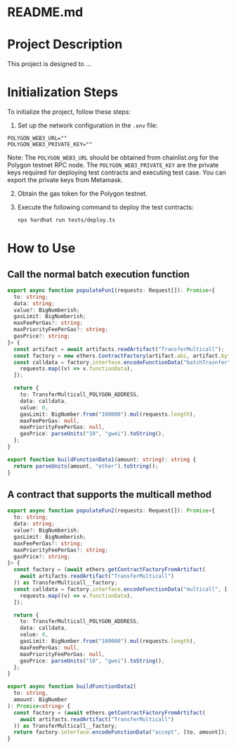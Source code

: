 # README.md

# Project Description

This project is designed to ...

# Initialization Steps

To initialize the project, follow these steps:

1. Set up the network configuration in the `.env` file:

```
POLYGON_WEB3_URL=""
POLYGON_WEB3_PRIVATE_KEY=""
```

Note: The `POLYGON_WEB3_URL` should be obtained from chainlist.org for the Polygon testnet RPC node. The `POLYGON_WEB3_PRIVATE_KEY` are the private keys required for deploying test contracts and executing test case. You can export the private keys from Metamask.

2. Obtain the gas token for the Polygon testnet.

3. Execute the following command to deploy the test contracts:
   ```bash
   npx hardhat run tests/deploy.ts
   ```

# How to Use

## Call the normal batch execution function

```ts
export async function populateFun1(requests: Request[]): Promise<{
  to: string;
  data: string;
  value?: BigNumberish;
  gasLimit: BigNumberish;
  maxFeePerGas?: string;
  maxPriorityFeePerGas?: string;
  gasPrice?: string;
}> {
  const artifact = await artifacts.readArtifact("TransferMulticall");
  const factory = new ethers.ContractFactory(artifact.abi, artifact.bytecode);
  const calldata = factory.interface.encodeFunctionData("batchTrasnfer", [
    requests.map((v) => v.functionData),
  ]);

  return {
    to: TransferMulticall_POLYGON_ADDRESS,
    data: calldata,
    value: 0,
    gasLimit: BigNumber.from("100000").mul(requests.length),
    maxFeePerGas: null,
    maxPriorityFeePerGas: null,
    gasPrice: parseUnits("10", "gwei").toString(),
  };
}
```

```ts
export function buildFunctionData1(amount: string): string {
  return parseUnits(amount, "ether").toString();
}
```

## A contract that supports the multicall method

```ts
export async function populateFun2(requests: Request[]): Promise<{
  to: string;
  data: string;
  value?: BigNumberish;
  gasLimit: BigNumberish;
  maxFeePerGas?: string;
  maxPriorityFeePerGas?: string;
  gasPrice?: string;
}> {
  const factory = (await ethers.getContractFactoryFromArtifact(
    await artifacts.readArtifact("TransferMulticall")
  )) as TransferMulticall__factory;
  const calldata = factory.interface.encodeFunctionData("multicall", [
    requests.map((v) => v.functionData),
  ]);

  return {
    to: TransferMulticall_POLYGON_ADDRESS,
    data: calldata,
    value: 0,
    gasLimit: BigNumber.from("100000").mul(requests.length),
    maxFeePerGas: null,
    maxPriorityFeePerGas: null,
    gasPrice: parseUnits("10", "gwei").toString(),
  };
}
```

```ts
export async function buildFunctionData2(
  to: string,
  amount: BigNumber
): Promise<string> {
  const factory = (await ethers.getContractFactoryFromArtifact(
    await artifacts.readArtifact("TransferMulticall")
  )) as TransferMulticall__factory;
  return factory.interface.encodeFunctionData("accept", [to, amount]);
}
```
